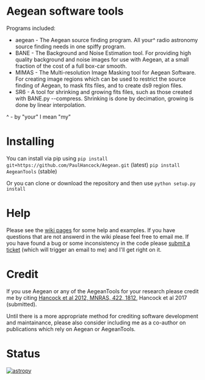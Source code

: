 Aegean software tools
======

Programs included:
* aegean - The Aegean source finding program. All your^ radio astronomy source finding needs in one spiffy program.
* BANE - The Background and Noise Estimation tool. For providing high quality background and noise images for use with Aegean, at a small fraction of the cost of a full box-car smooth.
* MIMAS - The Multi-resolution Image Masking tool for Aegean Software. For creating image regions which can be used to restrict the source finding of Aegean, to mask fits files, and to create ds9 region files.
* SR6 - A tool for shrinking and growing fits files, such as those created with BANE.py --compress. Shrinking is done by decimation, growing is done by linear interpolation.

^ - by "your" I mean "my"

Installing
=====
You can install via pip using 
`pip install git+https://github.com/PaulHancock/Aegean.git` (latest)
`pip install AegeanTools` (stable)

Or you can clone or download the repository and then use `python setup.py install`

Help
=====
Please see the [wiki pages](https://github.com/PaulHancock/Aegean/wiki) for some help and examples. If you have questions that are not answerd in the wiki please feel free to email me. If you have found a bug or some inconsistency in the code please [submit a ticket](https://github.com/PaulHancock/Aegean/issues) (which will trigger an email to me) and I'll get right on it. 

Credit
=====
If you use Aegean or any of the AegeanTools for your research please credit me by citing [Hancock et al 2012, MNRAS, 422, 1812](http://adsabs.harvard.edu/abs/2012MNRAS.422.1812H), Hancock et al 2017 (submitted).

Until there is a more appropriate method for crediting software development and maintainance, please also consider including me as a co-author on publications which rely on Aegean or AegeanTools.


Status
=====

[![astropy](http://img.shields.io/badge/powered%20by-AstroPy-orange.svg?style=flat)](http://www.astropy.org/)

